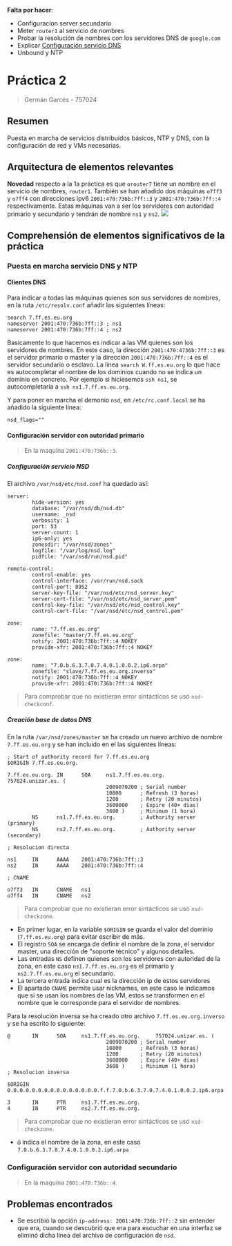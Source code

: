 **Falta  por hacer**:
- Configuracíon server secundario
- Meter `router1` al servicio de nombres
- Probar la resolución de nombres con los servidores DNS de `google.com`
- Explicar [Configuración servicio DNS](#configuración-servicio-nsd)
- Unbound y NTP
# Práctica 2
> Germán Garcés - 757024
## Resumen
Puesta en marcha de servicios distribuidos básicos, NTP y DNS, con la configuración de red y VMs necesarias.
## Arquitectura de elementos relevantes
**Novedad** respecto a la 1a práctica es que `orouter7` tiene un nombre en el servicio de nombres, `router1`. También se han añadido dos máquinas  `o7ff3` y `o7ff4` con direcciones ipv6 `2001:470:736b:7ff::3` y `2001:470:736b:7ff::4` respectivamente. Estas máquinas van a ser los servidores con autoridad primario y secundario y tendrán de nombre `ns1` y `ns2`.
![](https://i.imgur.com/3Q0SnMn.png)

## Comprehensión   de   elementos   significativos   de   la   práctica 
### Puesta en marcha servicio DNS y NTP
#### Clientes DNS

Para indicar a  todas las máquinas quienes son sus servidores de nombres, en la ruta `/etc/resolv.conf` añadir las siguientes líneas:
```
search 7.ff.es.eu.org
nameserver 2001:470:736b:7ff::3 ; ns1
nameserver 2001:470:736b:7ff::4 ; ns2
```
Basicamente lo que hacemos es indicar a las VM quienes son los servidores de nombres. En este caso, la dirección `2001:470:4736b:7ff::3` es el servidor primario o master y la dirección `2001:470:736b:7ff::4` es el servidor secundario o esclavo.
La línea `search W.ff.es.eu.org` lo que hace es autocompletar el nombre de los dominios cuando no se indica un dominio en concreto. Por ejemplo si hiciesemos `ssh ns1`, se autocompletaría a `ssh ns1.7.ff.es.eu.org`.

Y para poner en marcha el demonio `nsd`, en `/etc/rc.conf.local` se ha añadido la siguiente línea:
```
nsd_flags=""
```
#### Configuración servidor con autoridad primario
> En la maquina `2001:470:736b::3`.
##### Configuración servicio NSD

El archivo `/var/nsd/etc/nsd.conf` ha quedado así:
```
server:
        hide-version: yes
        database: "/var/nsd/db/nsd.db"
        username: _nsd
        verbosity: 1
        port: 53
        server-count: 1
        ip6-only: yes
        zonesdir: "/var/nsd/zones"
        logfile: "/var/log/nsd.log"
        pidfile: "/var/nsd/run/nsd.pid"

remote-control:
        control-enable: yes
        control-interface: /var/run/nsd.sock
        control-port: 8952
        server-key-file: "/var/nsd/etc/nsd_server.key"
        server-cert-file: "/var/nsd/etc/nsd_server.pem"
        control-key-file: "/var/nsd/etc/nsd_control.key"
        control-cert-file: "/var/nsd/etc/nsd_control.pem"

zone:
        name: "7.ff.es.eu.org"
        zonefile: "master/7.ff.es.eu.org"
        notify: 2001:470:736b:7ff::4 NOKEY
        provide-xfr: 2001:470:736b:7ff::4 NOKEY

zone:
        name: "7.0.b.6.3.7.0.7.4.0.1.0.0.2.ip6.arpa"
        zonefile: "slave/7.ff.es.eu.org.inverso"
        notify: 2001:470:736b:7ff::4 NOKEY
        provide-xfr: 2001:470:736b:7ff::4 NOKEY

```
> Para comprobar que no existieran error sintácticos se usó `nsd-checkconf`.
##### Creación base de datos DNS

En la ruta `/var/nsd/zones/master` se ha creado un nuevo archivo de nombre `7.ff.es.eu.org` y se han incluido en el las siguientes líneas:
```
; Start of authority record for 7.ff.es.eu.org
$ORIGIN 7.ff.es.eu.org.

7.ff.es.eu.org. IN      SOA     ns1.7.ff.es.eu.org.     757024.unizar.es. (
                                2009070200 ; Serial number
                                10800      ; Refresh (3 horas)
                                1200       ; Retry (20 minutos)
                                3600000    ; Expire (40+ dias)
                                3600 )     ; Minimum (1 hora)
        NS      ns1.7.ff.es.eu.org.        ; Authority server (primary)
        NS      ns2.7.ff.es.eu.org.        ; Authority server (secondary)

; Resolucion directa

ns1     IN      AAAA    2001:470:736b:7ff::3
ns2     IN      AAAA    2001:470:736b:7ff::4

; CNAME

o7ff3   IN      CNAME   ns1
o7ff4   IN      CNAME   ns2 
```
> Para comprobar que no existieran error sintácticos se usó `nsd-checkzone`.
- En primer lugar, en la variable `$ORIGIN` se guarda el valor del dominio (`7.ff.es.eu.org`) para evitar escribir de más.
- El registro `SOA` se encarga de definir el nombre de la zona, el servidor master, una dirección de "soporte técnico" y algunos detalles.
- Las entradas `NS` definen quienes son los servidores con autoridad de la zona, en este caso `ns1.7.ff.es.eu.org` es el primario y `ns2.7.ff.es.eu.org` el secundario.
- La tercera entrada indica cual es la dirección ip de estos servidores
- El apartado `CNAME` permite usar nicknames, en este caso le indicamos que si se usan los nombres de las VM, estos se transformen en el nombre que le corresponde para el servidor de nombres.

Para la resolución inversa se ha creado otro archivo `7.ff.es.eu.org.inverso` y se ha escrito lo siguiente:
```
@       IN      SOA     ns1.7.ff.es.eu.org.     757024.unizar.es. (
                                2009070200 ; Serial number
                                10800      ; Refresh (3 horas)
                                1200       ; Retry (20 minutos)
                                3600000    ; Expire (40+ dias)
                                3600 )     ; Minimum (1 hora)
; Resolucion inversa

$ORIGIN 0.0.0.0.0.0.0.0.0.0.0.0.0.0.0.f.f.7.0.b.6.3.7.0.7.4.0.1.0.0.2.ip6.arpa.

3       IN      PTR     ns1.7.ff.es.eu.org.
4       IN      PTR     ns2.7.ff.es.eu.org. 
```
> Para comprobar que no existieran error sintácticos se usó `nsd-checkzone`.
- `@` indica el nombre de la zona, en este caso `7.0.b.6.3.7.0.7.4.0.1.0.0.2.ip6.arpa`

### Configuración servidor con autoridad secundario
> En la maquina `2001:470:736b::4`.
## Problemas encontrados

- Se escribió la opción `ip-address: 2001:470:736b:7ff::2` sin entender que era, cuando se descubrió que era para escuchar en una interfaz se eliminó dicha línea del archivo de configuración de `nsd`.
